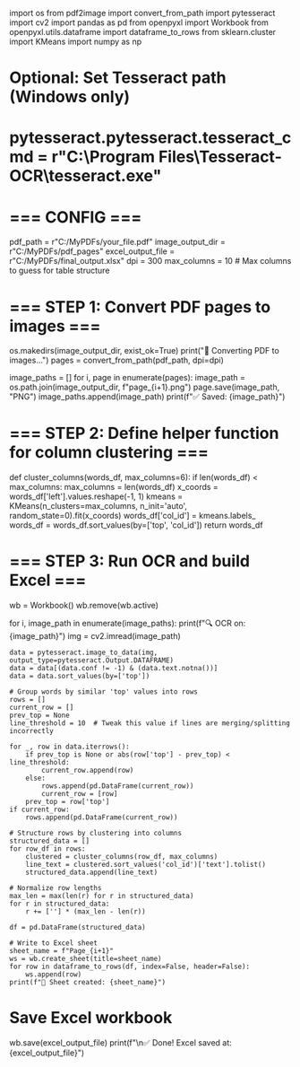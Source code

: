 import os
from pdf2image import convert_from_path
import pytesseract
import cv2
import pandas as pd
from openpyxl import Workbook
from openpyxl.utils.dataframe import dataframe_to_rows
from sklearn.cluster import KMeans
import numpy as np

# Optional: Set Tesseract path (Windows only)
# pytesseract.pytesseract.tesseract_cmd = r"C:\Program Files\Tesseract-OCR\tesseract.exe"

# === CONFIG ===
pdf_path = r"C:/MyPDFs/your_file.pdf"
image_output_dir = r"C:/MyPDFs/pdf_pages"
excel_output_file = r"C:/MyPDFs/final_output.xlsx"
dpi = 300
max_columns = 10   # Max columns to guess for table structure

# === STEP 1: Convert PDF pages to images ===
os.makedirs(image_output_dir, exist_ok=True)
print("📄 Converting PDF to images...")
pages = convert_from_path(pdf_path, dpi=dpi)

image_paths = []
for i, page in enumerate(pages):
    image_path = os.path.join(image_output_dir, f"page_{i+1}.png")
    page.save(image_path, "PNG")
    image_paths.append(image_path)
    print(f"✅ Saved: {image_path}")

# === STEP 2: Define helper function for column clustering ===
def cluster_columns(words_df, max_columns=6):
    if len(words_df) < max_columns:
        max_columns = len(words_df)
    x_coords = words_df['left'].values.reshape(-1, 1)
    kmeans = KMeans(n_clusters=max_columns, n_init='auto', random_state=0).fit(x_coords)
    words_df['col_id'] = kmeans.labels_
    words_df = words_df.sort_values(by=['top', 'col_id'])
    return words_df

# === STEP 3: Run OCR and build Excel ===
wb = Workbook()
wb.remove(wb.active)

for i, image_path in enumerate(image_paths):
    print(f"🔍 OCR on: {image_path}")
    img = cv2.imread(image_path)

    data = pytesseract.image_to_data(img, output_type=pytesseract.Output.DATAFRAME)
    data = data[(data.conf != -1) & (data.text.notna())]
    data = data.sort_values(by=['top'])

    # Group words by similar 'top' values into rows
    rows = []
    current_row = []
    prev_top = None
    line_threshold = 10  # Tweak this value if lines are merging/splitting incorrectly

    for _, row in data.iterrows():
        if prev_top is None or abs(row['top'] - prev_top) < line_threshold:
            current_row.append(row)
        else:
            rows.append(pd.DataFrame(current_row))
            current_row = [row]
        prev_top = row['top']
    if current_row:
        rows.append(pd.DataFrame(current_row))

    # Structure rows by clustering into columns
    structured_data = []
    for row_df in rows:
        clustered = cluster_columns(row_df, max_columns)
        line_text = clustered.sort_values('col_id')['text'].tolist()
        structured_data.append(line_text)

    # Normalize row lengths
    max_len = max(len(r) for r in structured_data)
    for r in structured_data:
        r += [''] * (max_len - len(r))

    df = pd.DataFrame(structured_data)

    # Write to Excel sheet
    sheet_name = f"Page_{i+1}"
    ws = wb.create_sheet(title=sheet_name)
    for row in dataframe_to_rows(df, index=False, header=False):
        ws.append(row)
    print(f"📄 Sheet created: {sheet_name}")

# Save Excel workbook
wb.save(excel_output_file)
print(f"\n✅ Done! Excel saved at: {excel_output_file}")
